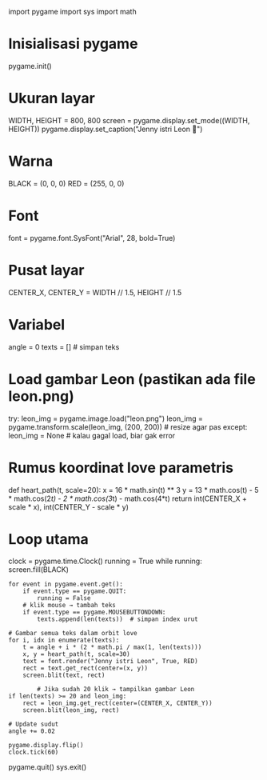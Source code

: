 import pygame
import sys
import math

# Inisialisasi pygame
pygame.init()

# Ukuran layar
WIDTH, HEIGHT = 800, 800
screen = pygame.display.set_mode((WIDTH, HEIGHT))
pygame.display.set_caption("Jenny istri Leon 💖")

# Warna
BLACK = (0, 0, 0)
RED = (255, 0, 0)

# Font
font = pygame.font.SysFont("Arial", 28, bold=True)

# Pusat layar
CENTER_X, CENTER_Y = WIDTH // 1.5, HEIGHT // 1.5

# Variabel
angle = 0
texts = []  # simpan teks

# Load gambar Leon (pastikan ada file leon.png)
try:
    leon_img = pygame.image.load("leon.png")
    leon_img = pygame.transform.scale(leon_img, (200, 200))  # resize agar pas
except:
    leon_img = None  # kalau gagal load, biar gak error

# Rumus koordinat love parametris
def heart_path(t, scale=20):
    x = 16 * math.sin(t) ** 3
    y = 13 * math.cos(t) - 5 * math.cos(2*t) - 2 * math.cos(3*t) - math.cos(4*t)
    return int(CENTER_X + scale * x), int(CENTER_Y - scale * y)

# Loop utama
clock = pygame.time.Clock()
running = True
while running:
    screen.fill(BLACK)

    for event in pygame.event.get():
        if event.type == pygame.QUIT:
            running = False
        # klik mouse → tambah teks
        if event.type == pygame.MOUSEBUTTONDOWN:
            texts.append(len(texts))  # simpan index urut

    # Gambar semua teks dalam orbit love
    for i, idx in enumerate(texts):
        t = angle + i * (2 * math.pi / max(1, len(texts)))
        x, y = heart_path(t, scale=30)
        text = font.render("Jenny istri Leon", True, RED)
        rect = text.get_rect(center=(x, y))
        screen.blit(text, rect)
        
            # Jika sudah 20 klik → tampilkan gambar Leon
    if len(texts) >= 20 and leon_img:
        rect = leon_img.get_rect(center=(CENTER_X, CENTER_Y))
        screen.blit(leon_img, rect)

    # Update sudut
    angle += 0.02

    pygame.display.flip()
    clock.tick(60)

pygame.quit()
sys.exit()
